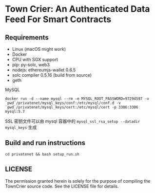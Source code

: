 # Town Crier: An Authenticated Data Feed For Smart Contracts

## Requirements

* Linux (macOS might work)
* Docker
* CPU with SGX support
* pip: py-solc, web3
* nodejs: ethereumjs-wallet 0.6.5
* solc compiler 0.5.16 (build from source)
* geth

MySQL

```
docker run -d --name mysql --rm -e MYSQL_ROOT_PASSWORD=97294597 -v `pwd`/privatenet/mysql_keys/conf:/etc/mysql/conf.d -v `pwd`/privatenet/mysql_keys/cert:/etc/mysql/cert -p 3306:3306 mysql:5.7
```

SSL 密钥文件可以由 mysql 容器中的 `mysql_ssl_rsa_setup --datadir mysql_keys` 生成

## Build and run instructions

```
cd privatenet && bash setup_run.sh
```

LICENSE
-------

The permission granted herein is solely for the purpose of compiling the TownCrier source code.
See the LICENSE file for details.
